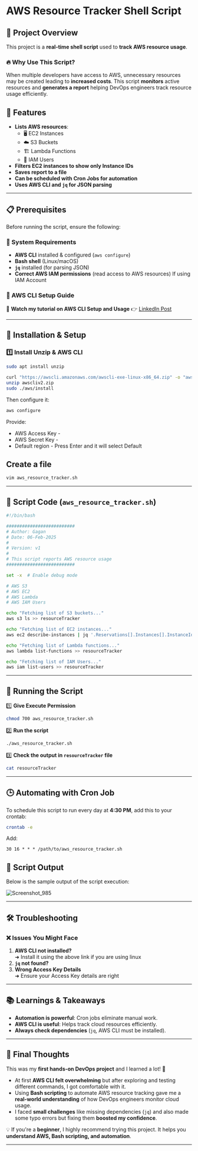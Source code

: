 # AWS Resource Tracker Shell Script

## 📌 Project Overview
This project is a **real-time shell script** used to **track AWS resource usage**.

### 🔥 Why Use This Script?
When multiple developers have access to AWS, unnecessary resources may be created leading to **increased costs**. This script **monitors** active resources and **generates a report** helping DevOps engineers track resource usage efficiently.

## 🚀 Features
- **Lists AWS resources**:
  - 🖥️ EC2 Instances
  - ☁️ S3 Buckets
  - 🏗️ Lambda Functions
  - 🔐 IAM Users
- **Filters EC2 instances to show only Instance IDs**
- **Saves report to a file**
- **Can be scheduled with Cron Jobs for automation**
- **Uses AWS CLI and `jq` for JSON parsing**

---

## 📋 Prerequisites
Before running the script, ensure the following:

### 🔧 System Requirements
- **AWS CLI** installed & configured (`aws configure`)
- **Bash shell** (Linux/macOS)
- **`jq`** installed (for parsing JSON)
- **Correct AWS IAM permissions** (read access to AWS resources) If using IAM Account

### 🔗 AWS CLI Setup Guide  
🔹 **Watch my tutorial on AWS CLI Setup and Usage** 👉 [LinkedIn Post](https://www.linkedin.com/posts/thegagankapoor_aws-cli-ec2-setup-activity-7292855727080054785-z9Op?utm_source=share&utm_medium=member_desktop&rcm=ACoAAFcwqqYBw0quEruUZMAfYQQX55vo42H15V0)  

---

## 📜 Installation & Setup

### 1️⃣ Install Unzip & AWS CLI
```bash
sudo apt install unzip
```

```bash
curl "https://awscli.amazonaws.com/awscli-exe-linux-x86_64.zip" -o "awscliv2.zip"
unzip awscliv2.zip
sudo ./aws/install
```
Then configure it:
```bash
aws configure
```
Provide:
- AWS Access Key - 
- AWS Secret Key - 
- Default region - Press Enter and it will select Default

## Create a file
```bash
vim aws_resource_tracker.sh
```

---

## 📝 Script Code (`aws_resource_tracker.sh`)

```bash
#!/bin/bash

##########################
# Author: Gagan
# Date: 06-Feb-2025
#
# Version: v1
#
# This script reports AWS resource usage
##########################

set -x  # Enable debug mode

# AWS S3
# AWS EC2
# AWS Lambda
# AWS IAM Users

echo "Fetching list of S3 buckets..."
aws s3 ls >> resourceTracker

echo "Fetching list of EC2 instances..."
aws ec2 describe-instances | jq '.Reservations[].Instances[].InstanceId' >> resourceTracker

echo "Fetching list of Lambda functions..."
aws lambda list-functions >> resourceTracker

echo "Fetching list of IAM Users..."
aws iam list-users >> resourceTracker
```

---

## 🏃 Running the Script
1️⃣ **Give Execute Permission**  
```bash
chmod 700 aws_resource_tracker.sh
```
2️⃣ **Run the script**  
```bash
./aws_resource_tracker.sh
```
3️⃣ **Check the output in `resourceTracker` file**
```bash
cat resourceTracker
```

---

## 🕒 Automating with Cron Job
To schedule this script to run every day at **4:30 PM**, add this to your crontab:
```bash
crontab -e
```
Add:
```
30 16 * * * /path/to/aws_resource_tracker.sh

```
## 📸 Script Output  
Below is the sample output of the script execution:  

![Screenshot_985](https://github.com/user-attachments/assets/06940df2-9e74-4924-b5ce-76147f16530a)



---

## 🛠️ Troubleshooting
### ❌ Issues You Might Face
1. **AWS CLI not installed?**  
   ➜ Install it using the above link if you are using linux
2. **`jq` not found?**  
3. **Wrong Access Key Details**  
   ➜ Ensure your Access Key details are right

---

## 📚 Learnings & Takeaways
- **Automation is powerful**: Cron jobs eliminate manual work.
- **AWS CLI is useful**: Helps track cloud resources efficiently.
- **Always check dependencies** (`jq`, AWS CLI must be installed).

---

## 🎯 Final Thoughts 

This was my **first hands-on DevOps project** and I learned a lot! 🚀  

- At first **AWS CLI felt overwhelming** but after exploring and testing different commands, I got comfortable with it.  
- Using **Bash scripting** to automate AWS resource tracking gave me a **real-world understanding** of how DevOps engineers monitor cloud usage.  
- I faced **small challenges** like missing dependencies (`jq`) and also made some typo errors but fixing them **boosted my confidence**.  

💡 If you're a **beginner**, I highly recommend trying this project. It helps you **understand AWS, Bash scripting, and automation**.  

---




